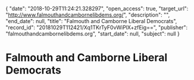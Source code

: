 {
  "date": "2018-10-29T11:24:21.328297", 
  "open_access": true, 
  "target_url": "http://www.falmouthandcambornelibdems.org/", 
  "description": "", 
  "end_date": null, 
  "title": "Falmouth and Camborne Liberal Democrats", 
  "record_id": "20181029T112421/Xq1TKrTyF0vWiPlX+zfEig==", 
  "publisher": "falmouthandcambornelibdems.org", 
  "start_date": null, 
  "subject": null
}

# Falmouth and Camborne Liberal Democrats

